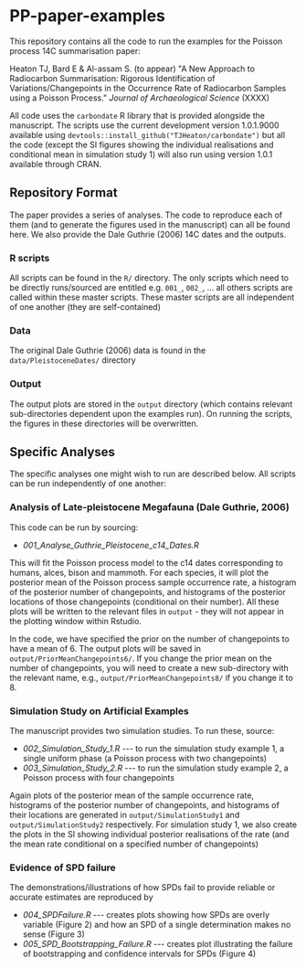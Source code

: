 # PP-paper-examples
This repository contains all the code to run the examples for the Poisson process 14C summarisation paper:

Heaton TJ, Bard E & Al-assam S. (to appear) "A New Approach to Radiocarbon Summarisation: Rigorous Identification of Variations/Changepoints in the Occurrence Rate of Radiocarbon Samples using a Poisson Process." _Journal of Archaeological Science_ (XXXX)

All code uses the `carbondate` R library that is provided alongside the manuscript. The scripts use the current development version 1.0.1.9000 available using `devtools::install_github("TJHeaton/carbondate")` but all the code (except the SI figures showing the individual realisations and conditional mean in simulation study 1) will also run using version 1.0.1 available through CRAN.    


## Repository Format 
The paper provides a series of analyses. The code to reproduce each of them (and to generate the figures used in the manuscript) can all be found here. We also provide the Dale Guthrie (2006) 14C dates and the outputs.  

### R scripts
All scripts can be found in the `R/` directory. The only scripts which need to be directly runs/sourced are entitled e.g. `001_`, `002_`, ... all others scripts are called within these master scripts. These master scripts are all independent of one another (they are self-contained)

### Data
The original Dale Guthrie (2006) data is found in the `data/PleistoceneDates/` directory

### Output
The output plots are stored in the `output` directory (which contains relevant sub-directories dependent upon the examples run). On running the scripts, the figures in these directories will be overwritten.     

## Specific Analyses

The specific analyses one might wish to run are described below. All scripts can be run independently of one another: 

### Analysis of Late-pleistocene Megafauna (Dale Guthrie, 2006)
This code can be run by sourcing:

- *001_Analyse_Guthrie_Pleistocene_c14_Dates.R* 

This will fit the Poisson process model to the c14 dates corresponding to humans, alces, bison and mammoth. For each species, it will plot the posterior mean of the Poisson process sample occurrence rate, a histogram of the posterior number of changepoints, and histograms of the posterior locations of those changepoints (conditional on their number). All these plots will be written to the relevant files in `output` - they will not appear in the plotting window within Rstudio.  

In the code, we have specified the prior on the number of changepoints to have a mean of 6. The output plots will be saved in `output/PriorMeanChangepoints6/`.  If you change the prior mean on the number of changepoints, you will need to create a new sub-directory with the relevant name, e.g., `output/PriorMeanChangepoints8/` if you change it to 8. 

### Simulation Study on Artificial Examples
The manuscript provides two simulation studies. To run these, source:

- *002_Simulation_Study_1.R* --- to run the simulation study example 1, a single uniform phase (a Poisson process with two changepoints) 
- *003_Simulation_Study_2.R* --- to run the simulation study example 2, a Poisson process with four changepoints

Again plots of the posterior mean of the sample occurrence rate, histograms of the posterior number of changepoints, and histograms of their locations are generated in `output/SimulationStudy1` and `output/SimulationStudy2` respectively. For simulation study 1, we also create the plots in the SI showing individual posterior realisations of the rate (and the mean rate conditional on a specified number of changepoints)  


### Evidence of SPD failure
The demonstrations/illustrations of how SPDs fail to provide reliable or accurate estimates are reproduced by

- *004_SPDFailure.R* --- creates plots showing how SPDs are overly variable (Figure 2) and how an SPD of a single determination makes no sense (Figure 3)
- *005_SPD_Bootstrapping_Failure.R* --- creates plot illustrating the failure of bootstrapping and confidence intervals for SPDs (Figure 4) 












